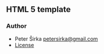 ## HTML 5 template



### Author

- Peter Širka <petersirka@gmail.com>
- [License](https://www.totaljs.com/licenses/)